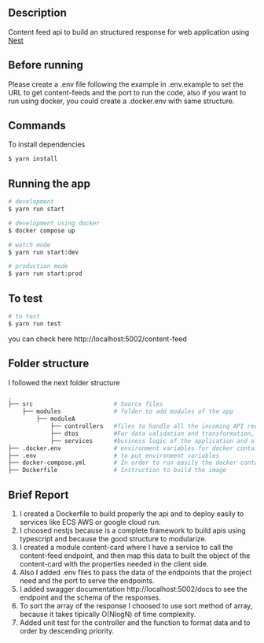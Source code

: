 ## Description

Content feed api to build an structured response for web application using [Nest](https://github.com/nestjs/nest)

## Before running

Please create a .env file following the example in .env.example to set the URL to get content-feeds and the port to run the code, also if you want to run using docker, you could create a .docker.env with same structure.

## Commands

To install dependencies

```bash
$ yarn install
```

## Running the app

```bash
# development
$ yarn run start

# development using docker
$ docker compose up

# watch mode
$ yarn run start:dev

# production mode
$ yarn run start:prod
```

## To test

```bash
# to test
$ yarn run test
```

you can check here http://localhost:5002/content-feed

## Folder structure

I followed the next folder structure

```bash
.
├── src                       # Source files
    ├── modules               # folder to add modules of the app
        ├── moduleA
            ├── controllers   #files to handle all the incoming API requests related with the module
            ├── dtos          #For data validation and transformation, in this case used to build schemas in swagger.
            ├── services      #business logic of the application and also to make changes in database.
├── .docker.env               # environment variables for docker container
├── .env                      # to put environment variables
├── docker-compose.yml        # In order to run easily the docker container in test environment.
├── Dockerfile                # Instruction to build the image
```

## Brief Report

1. I created a Dockerfile to build properly the api and to deploy easily to services like ECS AWS or google cloud run.
2. I choosed nestjs because is a complete framework to build apis using typescript and because the good structure to modularize.
3. I created a module content-card where I have a service to call the content-feed endpoint, and then map this data to built the object of the content-card with the properties needed in the client side.
4. Also I added .env files to pass the data of the endpoints that the project need and the port to serve the endpoints.
5. I added swagger documentation http://localhost:5002/docs to see the endpoint and the schema of the responses.
6. To sort the array of the response I choosed to use sort method of array, because it takes tipically O(NlogN) of time complexity.
7. Added unit test for the controller and the function to format data and to order by descending priority.
